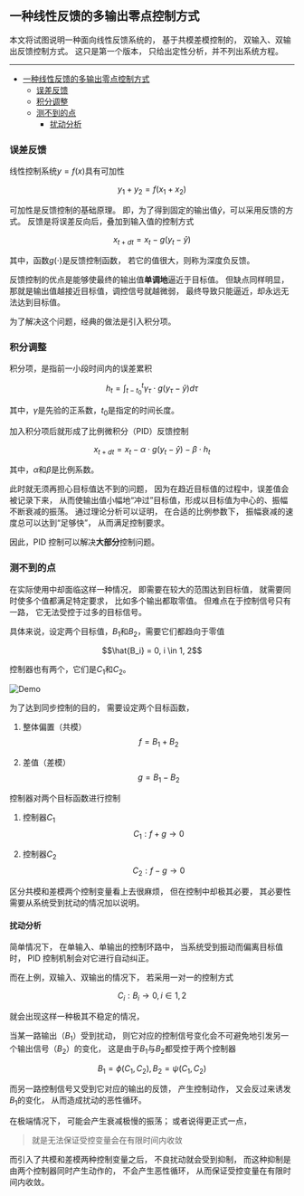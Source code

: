 ## 一种线性反馈的多输出零点控制方式

本文将试图说明一种面向线性反馈系统的，
基于共模差模控制的，
双输入、双输出反馈控制方式。
这只是第一个版本，
只给出定性分析，并不列出系统方程。

---

-   [一种线性反馈的多输出零点控制方式](#一种线性反馈的多输出零点控制方式)
    -   [误差反馈](#误差反馈)
    -   [积分调整](#积分调整)
    -   [测不到的点](#测不到的点)
        -   [扰动分析](#扰动分析)

### 误差反馈

线性控制系统$y=f(x)$具有可加性

$$y_1 + y_2 = f(x_1 + x_2)$$

可加性是反馈控制的基础原理。
即，为了得到固定的输出值$\hat{y}$，可以采用反馈的方式。
反馈是将误差反向后，叠加到输入值的控制方式

$$x_{t + dt} = x_t - g(y_t - \hat{y})$$

其中，函数$g(\cdot)$是反馈控制函数，
若它的值很大，则称为深度负反馈。

反馈控制的优点是能够使最终的输出值**单调地**逼近于目标值。
但缺点同样明显，那就是输出值越接近目标值，调控信号就越微弱，
最终导致只能逼近，却永远无法达到目标值。

为了解决这个问题，经典的做法是引入积分项。

### 积分调整

积分项，是指前一小段时间内的误差累积

$$h_t = \int_{t-t_0}^{t} \gamma_\tau \cdot g(y_\tau - \hat{y}) d \tau$$

其中，$\gamma$是先验的正系数，$t_0$是指定的时间长度。

加入积分项后就形成了比例微积分（PID）反馈控制

$$x_{t + dt} = x_t - \alpha \cdot g(y_t - \hat{y}) - \beta \cdot h_t$$

其中，$\alpha$和$\beta$是比例系数。

此时就无须再担心目标值达不到的问题，
因为在趋近目标值的过程中，误差值会被记录下来，
从而使输出值小幅地“冲过”目标值，形成以目标值为中心的、振幅不断衰减的振荡。
通过理论分析可以证明，
在合适的比例参数下，
振幅衰减的速度总可以达到“足够快”，
从而满足控制要求。

因此，PID 控制可以解决**大部分**控制问题。

### 测不到的点

在实际使用中却面临这样一种情况，
即需要在较大的范围达到目标值，
就需要同时使多个值都满足特定要求，
比如多个输出都取零值。
但难点在于控制信号只有一路，
它无法受控于过多的目标信号。

具体来说，设定两个目标值，$B_1$和$B_2$，需要它们都趋向于零值

$$\hat{B_i} = 0, i \in 1, 2$$

控制器也有两个，它们是$C_1$和$C_2$。

![Demo](./linearSystem22.png)

为了达到同步控制的目的，
需要设定两个目标函数，

1. 整体偏置（共模）
   $$f = B_1 + B_2$$

2. 差值（差模）
   $$g = B_1 - B_2$$

控制器对两个目标函数进行控制

1. 控制器$C_1$
   $$C_1: f+g \rightarrow 0$$

2. 控制器$C_2$
   $$C_2: f-g \rightarrow 0$$

区分共模和差模两个控制变量看上去很麻烦，
但在控制中却极其必要，
其必要性需要从系统受到扰动的情况加以说明。

#### 扰动分析

简单情况下，
在单输入、单输出的控制环路中，
当系统受到振动而偏离目标值时，
PID 控制机制会对它进行自动纠正。

而在上例，双输入、双输出的情况下，
若采用一对一的控制方式

$$C_i: B_i \rightarrow 0, i \in 1, 2$$

就会出现这样一种极其不稳定的情况，

当某一路输出（$B_1$）受到扰动，
则它对应的控制信号变化会不可避免地引发另一个输出信号（$B_2$）的变化，
这是由于$B_1$与$B_2$都受控于两个控制器

$$B_1 = \phi(C_1, C_2), B_2 = \psi(C_1, C_2)$$

而另一路控制信号又受到它对应的输出的反馈，
产生控制动作，
又会反过来诱发$B_1$的变化，
从而造成扰动的恶性循环。

在极端情况下，
可能会产生衰减极慢的振荡；
或者说得更正式一点，

> 就是无法保证受控变量会在有限时间内收敛

而引入了共模和差模两种控制变量之后，
不良扰动就会受到抑制，
而这种抑制是由两个控制器同时产生动作的，
不会产生恶性循环，
从而保证受控变量在有限时间内收敛。
